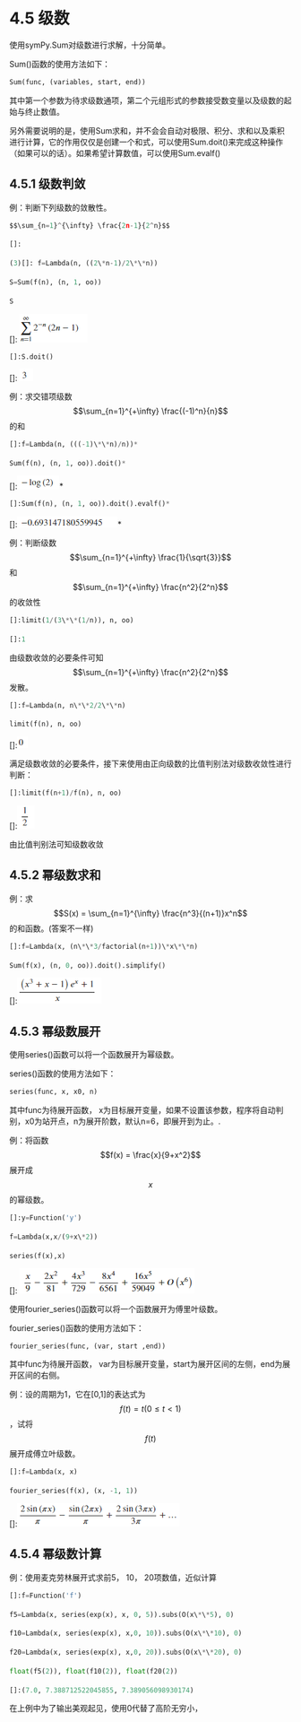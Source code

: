 # 4.5 级数

使用symPy.Sum对级数进行求解，十分简单。

Sum()函数的使用方法如下：

```python
Sum(func, (variables, start, end))
```

其中第一个参数为待求级数通项，第二个元组形式的参数接受数变量以及级数的起始与终止数值。

另外需要说明的是，使用Sum求和，并不会会自动对极限、积分、求和以及乘积进行计算，它的作用仅仅是创建一个和式，可以使用Sum.doit()来完成这种操作（如果可以的话）。如果希望计算数值，可以使用Sum.evalf()

## 4.5.1 级数判敛

例：判断下列级数的敛散性。
```python
$$\sum_{n=1}^{\infty} \frac{2n-1}{2^n}$$

[]:

(3)[]: f=Lambda(n, ((2\*n-1)/2\*\*n))

S=Sum(f(n), (n, 1, oo))

S
```
[]: ![](../media/015b785d74cb6fa01b59608d69bc1bd9.png)

```python
[]:S.doit()
```

[]: ![](../media/2e6a947c4a238bfbd12337f4716e6dda.png)

例：求交错项级数$$\sum_{n=1}^{+\infty} \frac{(-1)^n}{n}$$的和

```python
[]:f=Lambda(n, (((-1)\*\*n)/n))*

Sum(f(n), (n, 1, oo)).doit()*
```

[]:![](../media/54db2530aa5d3258e703cf2bb3f677d7.png)*

```python
[]:Sum(f(n), (n, 1, oo)).doit().evalf()*
```
[]:![](../media/d5bb4aacae898c7d71053c7eba11c33f.png)*

例：判断级数$$\sum_{n=1}^{+\infty} \frac{1}{\sqrt{3}}$$和$$\sum_{n=1}^{+\infty} \frac{n^2}{2^n}$$的收敛性

```python
[]:limit(1/(3\*\*(1/n)), n, oo)

[]:1
```

由级数收敛的必要条件可知$$\sum_{n=1}^{+\infty} \frac{n^2}{2^n}$$发散。

```python
[]:f=Lambda(n, n\*\*2/2\*\*n)

limit(f(n), n, oo)
```

[]:![](../media/3b85319d16382b1260675fba468fccef.png)

满足级数收敛的必要条件，接下来使用由正向级数的比值判别法对级数收敛性进行判断：

```python
[]:limit(f(n+1)/f(n), n, oo)
```

[]:![](../media/df498c676f30c3e9d895516d483d7814.png)

由比值判别法可知级数收敛

## 4.5.2 幂级数求和
例：求$$S(x) = \sum_{n=1}^{\infty} \frac{n^3}{(n+1)}x^n$$的和函数。(答案不一样)

```python
[]:f=Lambda(x, (n\*\*3/factorial(n+1))\*x\*\*n)

Sum(f(x), (n, 0, oo)).doit().simplify()
```

[]:![](../media/0e78f2e1d47d6d883b923161973ad268.png)

## 4.5.3 幂级数展开

使用series()函数可以将一个函数展开为幂级数。

series()函数的使用方法如下：

```python
series(func, x, x0, n)
```

其中func为待展开函数，
x为目标展开变量，如果不设置该参数，程序将自动判别，x0为站开点，n为展开阶数，默认n=6，即展开到为止。.

例：将函数$$f(x) = \frac{x}{9+x^2}$$展开成$$x$$的幂级数。

```python
[]:y=Function('y')

f=Lambda(x,x/(9+x\*2))

series(f(x),x)
```

[]: ![](../media/a946d6503acaa5264fc23863634ad217.png)

使用fourier_series()函数可以将一个函数展开为傅里叶级数。

fourier_series()函数的使用方法如下：

```python
fourier_series(func, (var, start ,end))
```

其中func为待展开函数，
var为目标展开变量，start为展开区间的左侧，end为展开区间的右侧。

例：设的周期为1，它在[0,1]的表达式为$$f(t) = t (0\le t \lt 1)$$，试将$$f(t)$$展开成傅立叶级数。

```python
[]:f=Lambda(x, x)

fourier_series(f(x), (x, -1, 1))
```

[]:![](../media/b293bffc4ec40f1f4c6405f374f66cec.png)

## 4.5.4 幂级数计算

例：使用麦克劳林展开式求前5， 10， 20项数值，近似计算

```python
[]:f=Function('f')

f5=Lambda(x, series(exp(x), x, 0, 5)).subs(O(x\*\*5), 0)

f10=Lambda(x, series(exp(x), x,0, 10)).subs(O(x\*\*10), 0)

f20=Lambda(x, series(exp(x), x,0, 20)).subs(O(x\*\*20), 0)

float(f5(2)), float(f10(2)), float(f20(2))

[]:(7.0, 7.388712522045855, 7.389056098930174)
```
在上例中为了输出美观起见，使用0代替了高阶无穷小，
